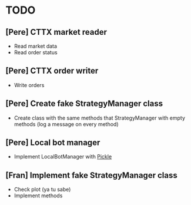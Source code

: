 # TODO

## [Pere] CTTX market reader

- Read market data
- Read order status


## [Pere] CTTX order writer

- Write orders


## [Pere] Create fake StrategyManager class

- Create class with the same methods that StrategyManager with empty methods (log a message on every method)


## [Pere] Local bot manager

- Implement LocalBotManager with [Pickle](https://docs.python.org/3.4/library/pickle.html?highlight=pickle#pickle)


## [Fran] Implement fake StrategyManager class

- Check plot (ya tu sabe)
- Implement methods